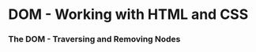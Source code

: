 # DOM - Working with HTML and CSS



### The DOM - Traversing and Removing Nodes

```javascript

``` 
<!--stackedit_data:
eyJoaXN0b3J5IjpbOTM0NDE5OTM2XX0=
-->